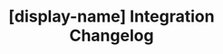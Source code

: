 ---
# -------------------------- #
#          PAGE INFO         #
# -------------------------- #

title: "[display-name] Integration Changelog"
permalink: /integrations/saas/[integration]/changelog
summary: "Updates about the [display-name] integration from the Stitch team."
layout: changelog

content-type: "changelog-entry-list"
key: "[integration]-integration-changelog"

connection-type: "integration"


# -------------------------- #
#    INTEGRATION DETAILS     #
# -------------------------- #

name: "[integration]"
display_name: "[display-name]"
---